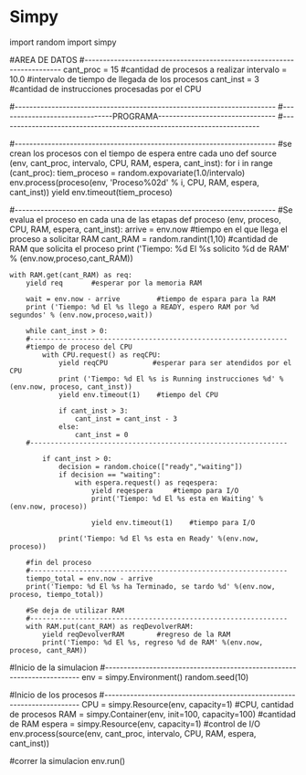 Simpy
=====
import random
import simpy

#AREA DE DATOS
#-----------------------------------------------------------------------
cant_proc = 15          #cantidad de procesos a realizar
intervalo = 10.0        #intervalo de tiempo de llegada de los procesos
cant_inst = 3           #cantidad de instrucciones procesadas por el CPU


#-----------------------------------------------------------------------
#-------------------------------PROGRAMA--------------------------------
#-----------------------------------------------------------------------

#-----------------------------------------------------------------------
#se crean los procesos con el tiempo de espera entre cada uno
def source (env, cant_proc, intervalo, CPU, RAM, espera, cant_inst):
    for i in range (cant_proc):
        tiem_proceso = random.expovariate(1.0/intervalo)
        env.process(proceso(env, 'Proceso%02d' % i, CPU, RAM, espera, cant_inst))
        yield env.timeout(tiem_proceso)

#-----------------------------------------------------------------------
#Se evalua el proceso en cada una de las etapas
def proceso (env, proceso, CPU, RAM, espera, cant_inst):
    arrive = env.now                        #tiempo en el que llega el proceso a solicitar RAM
    cant_RAM = random.randint(1,10)         #cantidad de RAM que solicita el proceso
    print ('Tiempo: %d El %s solicito %d de RAM' % (env.now,proceso,cant_RAM))

    with RAM.get(cant_RAM) as req:
        yield req       #esperar por la memoria RAM

        wait = env.now - arrive         #tiempo de espara para la RAM
        print ('Tiempo: %d El %s llego a READY, espero RAM por %d segundos' % (env.now,proceso,wait))

        while cant_inst > 0:
        #---------------------------------------------------------------
        #tiempo de proceso del CPU
            with CPU.request() as reqCPU:
                yield reqCPU           #esperar para ser atendidos por el CPU
                print ('Tiempo: %d El %s is Running instrucciones %d' %(env.now, proceso, cant_inst))
                yield env.timeout(1)    #tiempo del CPU

                if cant_inst > 3:
                    cant_inst = cant_inst - 3
                else:
                    cant_inst = 0
        #---------------------------------------------------------------

            if cant_inst > 0:
                decision = random.choice(["ready","waiting"])
                if decision == "waiting":
                    with espera.request() as reqespera:
                        yield reqespera     #tiempo para I/O
                        print('Tiempo: %d El %s esta en Waiting' %(env.now, proceso))

                        yield env.timeout(1)    #tiempo para I/O

                print('Tiempo: %d El %s esta en Ready' %(env.now, proceso))

        #fin del proceso
        #---------------------------------------------------------------
        tiempo_total = env.now - arrive
        print('Tiempo: %d El %s ha Terminado, se tardo %d' %(env.now, proceso, tiempo_total))

        #Se deja de utilizar RAM
        #---------------------------------------------------------------
        with RAM.put(cant_RAM) as reqDevolverRAM:
            yield reqDevolverRAM        #regreso de la RAM
            print('Tiempo: %d El %s, regreso %d de RAM' %(env.now, proceso, cant_RAM))

                
#Inicio de la simulacion
#-----------------------------------------------------------------------
env = simpy.Environment()
random.seed(10)

#Inicio de los procesos
#-----------------------------------------------------------------------
CPU = simpy.Resource(env, capacity=1)                   #CPU, cantidad de procesos
RAM = simpy.Container(env, init=100, capacity=100)      #cantidad de RAM
espera = simpy.Resource(env, capacity=1)               #control de I/O
env.process(source(env, cant_proc, intervalo, CPU, RAM, espera, cant_inst))

#correr la simulacion
env.run()

